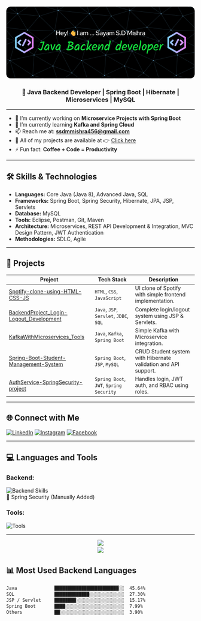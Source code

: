 <!-- 📌 GitHub Banner -->
<p align="center">
  <img src="https://github.com/SayamMishra3/SayamMishra3/raw/main/github-header-image.png" alt="Sayam Mishra Banner" width="1000" />
</p>

<h3 align="center">🚀 Java Backend Developer | Spring Boot | Hibernate | Microservices | MySQL</h3>

---

- 🔭 I’m currently working on **Microservice Projects with Spring Boot**
- 🌱 I’m currently learning **Kafka and Spring Cloud**
- 📫 Reach me at: **ssdmmishra456@gmail.com**
- 💼 All of my projects are available at 👉 [Click here](https://github.com/SayamMishra3?tab=repositories)
- ⚡ Fun fact: **Coffee + Code = Productivity**

---

## 🛠️ Skills & Technologies

- **Languages:** Core Java (Java 8), Advanced Java, SQL  
- **Frameworks:** Spring Boot, Spring Security, Hibernate, JPA, JSP, Servlets  
- **Database:** MySQL  
- **Tools:** Eclipse, Postman, Git, Maven  
- **Architecture:** Microservices, REST API Development & Integration, MVC Design Pattern, JWT Authentication  
- **Methodologies:** SDLC, Agile  

---

## 💼 Projects

| Project | Tech Stack | Description |
|--------|------------|-------------|
| [Spotify-clone-using-HTML-CSS-JS](https://github.com/SayamMishra3/Spotify-clone-using-HTML-CSS-JS-) | `HTML`, `CSS`, `JavaScript` | UI clone of Spotify with simple frontend implementation. |
| [BackendProject_Login-Logout_Development](https://github.com/SayamMishra3/BackendProject_Login-Logout_Development) | `Java`, `JSP`, `Servlet`, `JDBC`, `SQL` | Complete login/logout system using JSP & Servlets. |
| [KafkaWithMicroservices_Tools](https://github.com/SayamMishra3/KafkaWithMicroservices_Tools) | `Java`, `Kafka`, `Spring Boot` | Simple Kafka with Microservice integration. |
| [Spring-Boot-Student-Management-System](https://github.com/SayamMishra3/Spring-Boot-Student-Management-System) | `Spring Boot`, `JSP`, `MySQL` | CRUD Student system with Hibernate validation and API support. |
| [AuthService-SpringSecurity-project](https://github.com/SayamMishra3/AuthService-SpringSecurity-project) | `Spring Boot`, `JWT`, `Spring Security` | Handles login, JWT auth, and RBAC using roles. |

---

## 🌐 Connect with Me

[![LinkedIn](https://img.shields.io/badge/LinkedIn-Connect-blue?logo=linkedin)](https://www.linkedin.com/in/sayam-soumyadipta-mishra-b19ba9218/)
[![Instagram](https://img.shields.io/badge/Instagram-Follow-orange?logo=instagram)](https://www.instagram.com/sayam_mishra_3)
[![Facebook](https://img.shields.io/badge/Facebook-Profile-blue?logo=facebook)](https://www.facebook.com/sayam.mishra.56)

---

## 💻 Languages and Tools

### Backend:
<img src="https://skillicons.dev/icons?i=java,spring,hibernate,mysql,postman,git,github" alt="Backend Skills" />
<br/>🔐 Spring Security (Manually Added)

### Tools:
<img src="https://skillicons.dev/icons?i=eclipse,postman,git,maven" alt="Tools" />

---

<p align="center">
  <img src="https://github-readme-streak-stats.herokuapp.com?user=SayamMishra3&theme=tokyonight&hide_border=true" />
  <br/>
  <img src="https://github-readme-stats.vercel.app/api?username=SayamMishra3&show_icons=true&theme=tokyonight" />
</p>

## 📊 Most Used Backend Languages

```text
Java              ████████████████████████░░  45.64%
SQL               █████████████░░░░░░░░░░░░░  27.30%
JSP / Servlet     ████████░░░░░░░░░░░░░░░░░░  15.17%
Spring Boot       ████░░░░░░░░░░░░░░░░░░░░░░  7.99%
Others            ██░░░░░░░░░░░░░░░░░░░░░░░░  3.90%
